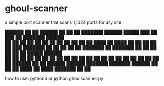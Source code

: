 # ghoul-scanner
a simple port scanner that scans 1,1024 ports for any site


 ██████  ██   ██  ██████  ██    ██ ██          ███████  ██████  █████  ███    ██ ███    ██ ███████ ██████  
██       ██   ██ ██    ██ ██    ██ ██          ██      ██      ██   ██ ████   ██ ████   ██ ██      ██   ██ 
██   ███ ███████ ██    ██ ██    ██ ██          ███████ ██      ███████ ██ ██  ██ ██ ██  ██ █████   ██████  
██    ██ ██   ██ ██    ██ ██    ██ ██               ██ ██      ██   ██ ██  ██ ██ ██  ██ ██ ██      ██   ██ 
 ██████  ██   ██  ██████   ██████  ███████     ███████  ██████ ██   ██ ██   ████ ██   ████ ███████ ██   ██ 
                                                                                                           
                                                                                                           
                                                                              
how to use: python3 or python ghoulscanner.py
